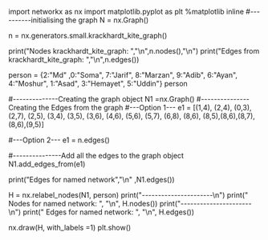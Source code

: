 
import networkx as nx 
import matplotlib.pyplot as plt 
%matplotlib inline 
#----------initialising the graph 
N = nx.Graph() 
 
n = nx.generators.small.krackhardt_kite_graph() 
 
print("Nodes krackhardt_kite_graph: ","\n",n.nodes(),"\n") 
print("Edges from krackhardt_kite_graph: ","\n",n.edges()) 
 
 
person = {2:"Md" ,0:"Soma", 7:"Jarif", 8:"Marzan", 9:"Adib", 6:"Ayan", 4:"Moshur", 1:"Asad", 3:"Hemayet", 5:"Uddin"} 
person 
 
#--------------Creating the graph object 
N1 =nx.Graph() 
#---------------Creating the Edges from the graph 
#---Option 1--- 
e1 = [(1,4), (2,4), (0,3), (2,7), (2,5), 
     (3,4), (3,5), (3,6), (4,6), (5,6), (5,7), (6,8), (8,6), (8,5),(8,6),(8,7),(8,6),(9,5)] 
 
#---Option 2--- 
e1 = n.edges() 
 
#---------------Add all the edges to the graph object 
N1.add_edges_from(e1) 
 
print("Edges for named network","\n" ,N1.edges()) 
 
H = nx.relabel_nodes(N1, person) 
print("----------------------\n") 
print(" Nodes for named network: ", "\n", H.nodes()) 
print("----------------------\n") 
print(" Edges for named network: ", "\n", H.edges()) 
 
nx.draw(H, with_labels =1) 
plt.show() 
